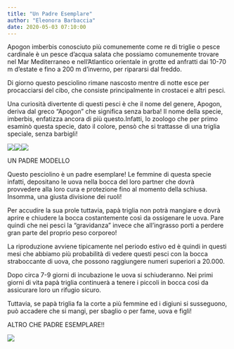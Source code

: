 ```yaml
---
title: "Un Padre Esemplare"
author: "Eleonora Barbaccia"
date: 2020-05-03 07:10:00
---
```


Apogon imberbis conosciuto più comunemente come re di triglie o pesce cardinale è un pesce d’acqua salata che possiamo comunemente trovare nel Mar Mediterraneo e nell’Atlantico orientale in grotte ed anfratti dai 10-70 m d’estate e fino a 200 m d’inverno, per ripararsi dal freddo.

Di giorno questo pesciolino rimane nascosto mentre di notte esce per procacciarsi del cibo, che consiste principalmente in crostacei e altri pesci.

Una curiosità divertente di questi pesci è che il nome del genere, Apogon, deriva dal greco “Apogon” che significa senza barba! Il nome della specie, imberbis, enfatizza ancora di più questo.Infatti, lo zoologo che per primo esaminò questa specie, dato il colore, pensò che si trattasse di una triglia speciale, senza barbigli!

![](http://static.wixstatic.com/media/b04324_9a5edf5b80e84d16be35efa9729238cd~mv2.png)![](http://static.wixstatic.com/media/b04324_13100b97a843439982b025e3dd92022a~mv2.png)![](http://static.wixstatic.com/media/b04324_7d94d7f8601c4832890b7f6782f8e027~mv2.png)

UN PADRE MODELLO

Questo pesciolino è un padre esemplare! Le femmine di questa specie infatti, depositano le uova nella bocca del loro partner che dovrà provvedere alla loro cura e protezione fino al momento della schiusa. Insomma, una giusta divisione dei ruoli!

Per accudire la sua prole tuttavia, papà triglia non potrà mangiare e dovrà aprire e chiudere la bocca costantemente così da ossigenare le uova. Pare quindi che nei pesci la “gravidanza” invece che all’ingrasso porti a perdere gran parte del proprio peso corporeo!

La riproduzione avviene tipicamente nel periodo estivo ed è quindi in questi mesi che abbiamo più probabilità di vedere questi pesci con la bocca straboccante di uova, che possono raggiungere numeri superiori a 20.000.

Dopo circa 7-9 giorni di incubazione le uova si schiuderanno. Nei primi giorni di vita papà triglia continuerà a tenere i piccoli in bocca così da assicurare loro un rifugio sicuro.

Tuttavia, se papà triglia fa la corte a più femmine ed i digiuni si susseguono, può accadere che si mangi, per sbaglio o per fame, uova e figli!

ALTRO CHE PADRE ESEMPLARE!!

![](http://static.wixstatic.com/media/ef7a2f_75557927f7b048c883e890843d54fd2d~mv2.jpg)